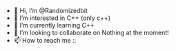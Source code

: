 - 👋 Hi, I’m @Randomizedbit
- 👀 I’m interested in C++ (only c++)
- 🌱 I’m currently learning C++
- 💞️ I’m looking to collaborate on Nothing at the moment!
- 📫 How to reach me :: 

<!---
Randomizedbit/Randomizedbit is a ✨ special ✨ repository because its `README.md` (this file) appears on your GitHub profile.
You can click the Preview link to take a look at your changes.
--->
